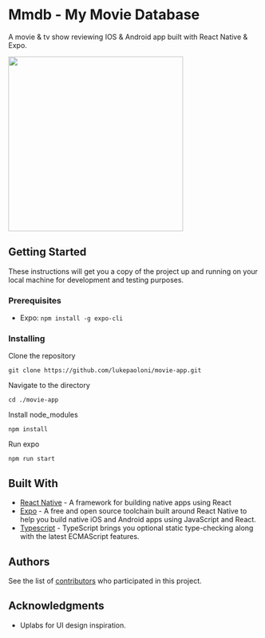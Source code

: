 # Mmdb - My Movie Database

A movie & tv show reviewing IOS & Android app built with React Native & Expo.

<img src="https://raw.githubusercontent.com/lukepaoloni/movie-app/master/docs/home.png" width="350" />

## Getting Started

These instructions will get you a copy of the project up and running on your local machine for development and testing purposes.

### Prerequisites

- Expo:  `npm install -g expo-cli`

### Installing



Clone the repository

```
git clone https://github.com/lukepaoloni/movie-app.git
```
Navigate to the directory

```
cd ./movie-app
```
Install node_modules

```
npm install
```
Run expo

```
npm run start
```
## Built With

* [React Native](https://facebook.github.io/react-native/) - A framework for building native apps using React
* [Expo](https://docs.expo.io/) - A free and open source toolchain built around React Native to help you build native iOS and Android apps using JavaScript and React.
* [Typescript](https://github.com/Microsoft/TypeScript/) - TypeScript brings you optional static type-checking along with the latest ECMAScript features.

## Authors

See the list of [contributors](https://github.com/lukepaoloni/movie-app/contributors) who participated in this project.

## Acknowledgments

* Uplabs for UI design inspiration.
